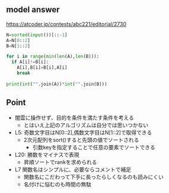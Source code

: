 ## model answer
https://atcoder.jp/contests/abc221/editorial/2730
```python
N=sorted(input())[::-1]
A=N[0::2]
B=N[1::2]

for i in range(min(len(A),len(B))):
  if A[i]!=B[i]:
    A[i],B[i]=B[i],A[i]
    break
      
print(int("".join(A))*int("".join(B)))

```

## Point
- 闇雲に操作せず、目的を条件を満たす条件を考える
  - とはいえ上記のアルゴリズムは自分では思いつかない
- L5: 奇数文字目はN[0::2],偶数文字目はN[1::2]で取得できる
  - 2次元配列をsort()すると先頭の値でソートされる
    - 引数keyを指定することで任意の要素でソートできる
- L20: 勝数をマイナスで表現
  - 昇順ソートでrankを求められる
- L7 関数名はシンプルに、必要ならコメントで補足
  - 関数名にこだわって下手に長ったらしくなるのも読みにくい
  - 名付けに悩むのも時間の無駄